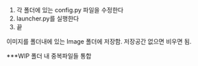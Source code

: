 1. 각 폴더에 있는 config.py 파일을 수정한다
2. launcher.py를 실행한다
3. 끝

이미지를 폴더내에 있는 Image 폴더에 저장함. 저장공간 없으면 비우면 됨.

***WIP 폴더 내 중복파일들 통합